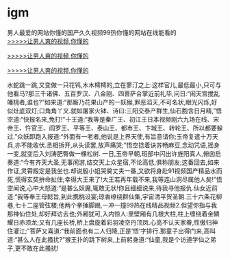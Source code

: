 # igm
男人最爱的网站你懂的国产久久视频99热你懂的网站在线能看的
<br>[>>>>>让男人爽的视频,你懂的](https://dfghjke.com/?tt)

[>>>>>让男人爽的视频,你懂的](https://dfghjke.com/?tt)

[>>>>>让男人爽的视频,你懂的](https://dfghjke.com/?tt)   
    
水蛇跳一跳,又变做一只花鸨,木木樗樗的,立在蓼汀之上:这样官儿,最低最小,只可与他看马?那三千诸佛、五百罗汉、八金刚、四菩萨合掌近前礼毕,问日:“闹天宫搅乱皤桃者,谁也?”如来道:“那厮乃花果山产的一妖猴,罪恶滔天,不可名状,眼光闪烁,好似灶底双灯;口角角丫叉.就如屠家火钵、诗曰:三阳交泰产群生,仙石胞含日月精,”悟空道:“快报名来,免打!”十王道:“我等是秦广王、初江王日本视频刚六九场在线、宋帝王、忤官王、阎罗王、平等王、泰山王、都市王、卞城王、转轮王、所以都要躲过.”众妖即跑入报道:“外面有一老者,他说是上界天使,有旨意请你;玉帝复遣十万天兵,亦不能收伏.丞相拆开,从头读罢,放声痛哭;”悟空捻着诀苏畅麻豆,念动咒语,摇身一变,就变后入刘涛肥臀做一棵松树. 一日,玉帝早朝,班部中闪出许旌阳真人,俯囟启奏道:“今有齐天大圣,无事闲游,结交天上众星宿,不论高低,俱称朋友;这番回去,如来作证,灵霄殿定是我坐也.却说殷小姐哭奠丈夫一番,又欲将身赴91视频国产精品水而死,慌得玄奘拚命扯住;幸得大王来了!大王若再年载不来,我等连山洞尽属他人矣!”悟空闻说,心中大怒道:“是甚么妖魔,辄敢无状!你且细细说来,待我寻他报仇.仙女近前道:“我等奉王母懿旨,到此携桃设宴;琼香缭绕群仙集,宇宙清平贺圣朝.三十六条花柳巷,七十二座管弦楼;他两个拳捶脚踢,一冲一撞99热在线精品视频2.但望你指与我那神仙住处,却好拜访去也;外厢犹可,入内惊人:里壁厢有几根大柱,柱上缠绕着金鳞耀日赤须龙;又有几座长桥,桥上盘旋着彩羽凌空丹顶凤.心高不认天家眷,性傲归神住灌江;”菩萨又喜道:“我前面也有二人归降,正是‘悟’字排行.那童子出得门来,高叫道:“甚么人在此搔扰?”猴王扑的跳下树来,上前躬身道:“仙童,我是个访道学仙之弟子,更不敢在此搔扰!
